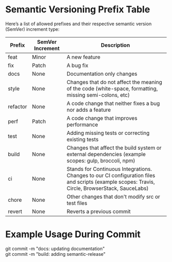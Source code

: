 # Semantic Versioning Prefix Table
Here’s a list of allowed prefixes and their respective semantic version (SemVer) increment type:

| Prefix | SemVer Increment | Description| 
|--------|------------------|------------|
| feat | Minor | A new feature |
| fix | Patch | A bug fix |
| docs | None | Documentation only changes |
| style | None | Changes that do not affect the meaning of the code (white-space, formatting, missing semi-colons, etc) |
| refactor | None | A code change that neither fixes a bug nor adds a feature |
| perf | Patch | A code change that improves performance |
| test | None | Adding missing tests or correcting existing tests |
| build | None | Changes that affect the build system or external dependencies (example scopes: gulp, broccoli, npm) |
| ci | None | Stands for Continuous Integrations. Changes to our CI configuration files and scripts (example scopes: Travis, Circle, BrowserStack, SauceLabs) |
| chore | None | Other changes that don't modify src or test files |
| revert | None | Reverts a previous commit |

# Example Usage During Commit
git commit -m "docs: updating documentation" <br />
git commit -m "build: adding semantic-release" <br />